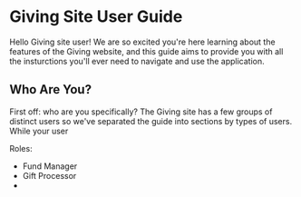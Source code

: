 # Giving Site User Guide

Hello Giving site user! We are so excited you're here learning about the features of the Giving website, and this 
guide aims to provide you with all the insturctions you'll ever need to navigate and use the application.

## Who Are You?

First off: who are you specifically? The Giving site has a few groups of distinct users so we've separated the guide
into sections by types of users. While your user 

Roles:
- Fund Manager
- Gift Processor
- 

